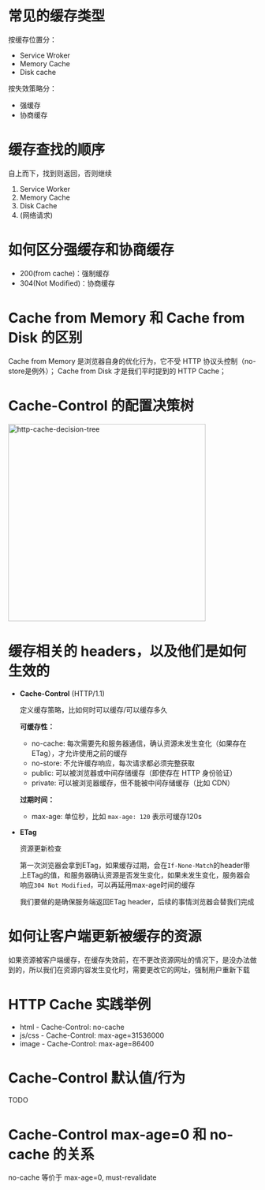 # 常见的缓存类型

按缓存位置分：

- Service Wroker
- Memory Cache
- Disk cache

按失效策略分：

- 强缓存
- 协商缓存

# 缓存查找的顺序

自上而下，找到则返回，否则继续

1. Service Worker
2. Memory Cache
3. Disk Cache
4. (网络请求)

# 如何区分强缓存和协商缓存

- 200(from cache)：强制缓存
- 304(Not Modified)：协商缓存

# Cache from Memory 和 Cache from Disk 的区别

Cache from Memory 是浏览器自身的优化行为，它不受 HTTP 协议头控制（no-store是例外）；
Cache from Disk 才是我们平时提到的 HTTP Cache；

# Cache-Control 的配置决策树

<p>
  <img width="400" src="https://developers.google.com/web/fundamentals/performance/optimizing-content-efficiency/images/http-cache-decision-tree.png" alt="http-cache-decision-tree">
</p>

# 缓存相关的 headers，以及他们是如何生效的

- **Cache-Control** (HTTP/1.1)

  定义缓存策略，比如何时可以缓存/可以缓存多久

  **可缓存性：**

  - no-cache: 每次需要先和服务器通信，确认资源未发生变化（如果存在ETag），才允许使用之前的缓存
  - no-store: 不允许缓存响应，每次请求都必须完整获取
  - public: 可以被浏览器或中间存储缓存（即使存在 HTTP 身份验证）
  - private: 可以被浏览器缓存，但不能被中间存储缓存（比如 CDN）

  **过期时间：**

  - max-age: 单位秒，比如 `max-age: 120` 表示可缓存120s

- **ETag**

  资源更新检查

  第一次浏览器会拿到ETag，如果缓存过期，会在`If-None-Match`的header带上ETag的值，和服务器确认资源是否发生变化，如果未发生变化，服务器会响应`304 Not Modified`，可以再延用max-age时间的缓存

  我们要做的是确保服务端返回ETag header，后续的事情浏览器会替我们完成

# 如何让客户端更新被缓存的资源

如果资源被客户端缓存，在缓存失效前，在不更改资源网址的情况下，是没办法做到的，所以我们在资源内容发生变化时，需要更改它的网址，强制用户重新下载

# HTTP Cache 实践举例

- html - Cache-Control: no-cache
- js/css - Cache-Control: max-age=31536000
- image - Cache-Control: max-age=86400

# Cache-Control 默认值/行为

TODO

# Cache-Control max-age=0 和 no-cache 的关系

no-cache 等价于 max-age=0, must-revalidate

<!--
参考：
https://developers.google.com/web/fundamentals/performance/optimizing-content-efficiency/http-caching
https://mp.weixin.qq.com/s/cUqkG3NETmJbglDXfSf0tg
https://tools.ietf.org/html/rfc7234#section-5.2.1
-->
